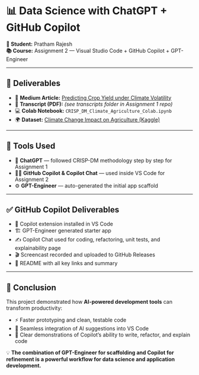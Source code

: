 # 📊 **Data Science with ChatGPT + GitHub Copilot**  

**👤 Student:** Pratham Rajesh  
**📚 Course:** Assignment 2 — Visual Studio Code + GitHub Copilot + GPT-Engineer  


---

## 📌 **Deliverables**  

- 📰 **Medium Article:** [Predicting Crop Yield under Climate Volatility](https://medium.com/@pratham.r410/predicting-crop-yield-under-climate-volatility-a-concise-crisp-dm-walkthrough-38b092d969e7)  
- 📄 **Transcript (PDF):** *(see transcripts folder in Assignment 1 repo)*  
- 💻 **Colab Notebook:** `CRISP_DM_Climate_Agriculture_Colab.ipynb`  
- 🌍 **Dataset:** [Climate Change Impact on Agriculture (Kaggle)](https://www.kaggle.com/datasets/waqi786/climate-change-impact-on-agriculture)  

---

## 🤖 **Tools Used**  

- 💬 **ChatGPT** — followed CRISP-DM methodology step by step for Assignment 1  
- 🧑‍💻 **GitHub Copilot & Copilot Chat** — used inside VS Code for Assignment 2  
- ⚙️ **GPT-Engineer** — auto-generated the initial app scaffold  

---

## ✅ **GitHub Copilot Deliverables**  

- 🔌 Copilot extension installed in VS Code  
- 🏗️ GPT-Engineer generated starter app  
- ✍️ Copilot Chat used for coding, refactoring, unit tests, and explainability page  
- 🎬 Screencast recorded and uploaded to GitHub Releases  
- 📑 README with all key links and summary  

---

## 🚀 **Conclusion**  

This project demonstrated how **AI-powered development tools** can transform productivity:  

- ⚡ Faster prototyping and clean, testable code  
- 🔄 Seamless integration of AI suggestions into VS Code  
- 🧪 Clear demonstrations of Copilot’s ability to write, refactor, and explain code  

💡 **The combination of GPT-Engineer for scaffolding and Copilot for refinement is a powerful workflow for data science and application development.**  
